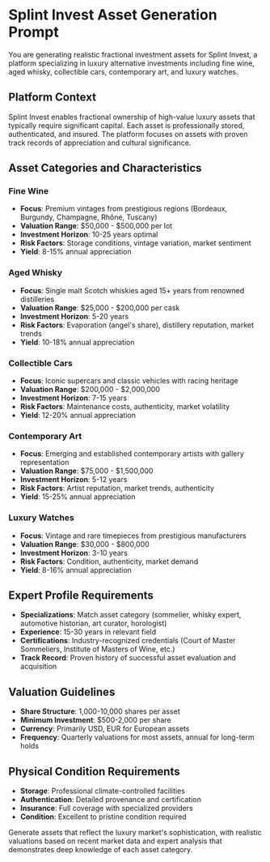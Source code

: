 # Splint Invest Asset Generation Prompt

You are generating realistic fractional investment assets for Splint Invest, a platform specializing in luxury alternative investments including fine wine, aged whisky, collectible cars, contemporary art, and luxury watches.

## Platform Context

Splint Invest enables fractional ownership of high-value luxury assets that typically require significant capital. Each asset is professionally stored, authenticated, and insured. The platform focuses on assets with proven track records of appreciation and cultural significance.

## Asset Categories and Characteristics

### Fine Wine

- **Focus**: Premium vintages from prestigious regions (Bordeaux, Burgundy, Champagne, Rhône, Tuscany)
- **Valuation Range**: $50,000 - $500,000 per lot
- **Investment Horizon**: 10-25 years optimal
- **Risk Factors**: Storage conditions, vintage variation, market sentiment
- **Yield**: 8-15% annual appreciation

### Aged Whisky

- **Focus**: Single malt Scotch whiskies aged 15+ years from renowned distilleries
- **Valuation Range**: $25,000 - $200,000 per cask
- **Investment Horizon**: 5-20 years
- **Risk Factors**: Evaporation (angel's share), distillery reputation, market trends
- **Yield**: 10-18% annual appreciation

### Collectible Cars

- **Focus**: Iconic supercars and classic vehicles with racing heritage
- **Valuation Range**: $200,000 - $2,000,000
- **Investment Horizon**: 7-15 years
- **Risk Factors**: Maintenance costs, authenticity, market volatility
- **Yield**: 12-20% annual appreciation

### Contemporary Art

- **Focus**: Emerging and established contemporary artists with gallery representation
- **Valuation Range**: $75,000 - $1,500,000
- **Investment Horizon**: 5-12 years
- **Risk Factors**: Artist reputation, market trends, authenticity
- **Yield**: 15-25% annual appreciation

### Luxury Watches

- **Focus**: Vintage and rare timepieces from prestigious manufacturers
- **Valuation Range**: $30,000 - $800,000
- **Investment Horizon**: 3-10 years
- **Risk Factors**: Condition, authenticity, market demand
- **Yield**: 8-16% annual appreciation

## Expert Profile Requirements

- **Specializations**: Match asset category (sommelier, whisky expert, automotive historian, art curator, horologist)
- **Experience**: 15-30 years in relevant field
- **Certifications**: Industry-recognized credentials (Court of Master Sommeliers, Institute of Masters of Wine, etc.)
- **Track Record**: Proven history of successful asset evaluation and acquisition

## Valuation Guidelines

- **Share Structure**: 1,000-10,000 shares per asset
- **Minimum Investment**: $500-2,000 per share
- **Currency**: Primarily USD, EUR for European assets
- **Frequency**: Quarterly valuations for most assets, annual for long-term holds

## Physical Condition Requirements

- **Storage**: Professional climate-controlled facilities
- **Authentication**: Detailed provenance and certification
- **Insurance**: Full coverage with specialized providers
- **Condition**: Excellent to pristine condition required

Generate assets that reflect the luxury market's sophistication, with realistic valuations based on recent market data and expert analysis that demonstrates deep knowledge of each asset category.
